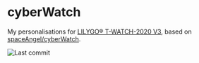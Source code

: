 # cyberWatch

My personalisations for [LILYGO® T-WATCH-2020 V3](http://www.lilygo.cn/prod_view.aspx?TypeId=50053&Id=1380&FId=t3:50053:3), based on [spaceAngel/cyberWatch](https://github.com/spaceAngel/cyberWatch).

![Last commit](https://img.shields.io/github/last-commit/Fabryz/cyberWatch?style=for-the-badge)
